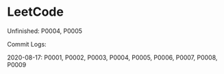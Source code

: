 # LeetCode

Unfinished: P0004, P0005

Commit Logs:

2020-08-17: P0001, P0002, P0003, P0004, P0005, P0006, P0007, P0008, P0009
